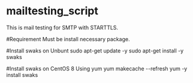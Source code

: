 # mailtesting_script
This is mail testing for SMTP with STARTTLS.

#Requirement
Must be install necessary package.

#Install swaks on Unbunt
sudo apt-get update -y
sudo apt-get install -y swaks

#Install swaks on CentOS 8 Using yum
yum makecache --refresh
yum -y install swaks
